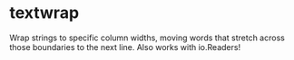# textwrap
Wrap strings to specific column widths, moving words that stretch across those boundaries to the next line.  Also works with io.Readers!
